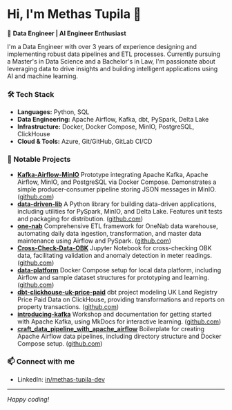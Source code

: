 # Hi, I'm Methas Tupila 👋

🚀 **Data Engineer | AI Engineer Enthusiast**

I'm a Data Engineer with over 3 years of experience designing and implementing robust data pipelines and ETL processes. Currently pursuing a Master's in Data Science and a Bachelor's in Law, I'm passionate about leveraging data to drive insights and building intelligent applications using AI and machine learning.



### 🛠️ Tech Stack

* **Languages:** Python, SQL
* **Data Engineering:** Apache Airflow, Kafka, dbt, PySpark, Delta Lake
* **Infrastructure:** Docker, Docker Compose, MinIO, PostgreSQL, ClickHouse
* **Cloud & Tools:** Azure, Git/GitHub, GitLab CI/CD

### 📂 Notable Projects

* **[Kafka-Airflow-MinIO](https://github.com/methas1909/Kafka-Airflow-MinIO)**
  Prototype integrating Apache Kafka, Apache Airflow, MinIO, and PostgreSQL via Docker Compose. Demonstrates a simple producer-consumer pipeline storing JSON messages in MinIO. ([github.com](https://github.com/methas1909/Kafka-Airflow-MinIO))
* **[data-driven-lib](https://github.com/methas1909/data-driven-lib)**
  A Python library for building data-driven applications, including utilities for PySpark, MinIO, and Delta Lake. Features unit tests and packaging for distribution. ([github.com](https://github.com/methas1909/data-driven-lib))
* **[one-nab](https://github.com/methas1909/one-nab)**
  Comprehensive ETL framework for OneNab data warehouse, automating daily data ingestion, transformation, and master data maintenance using Airflow and PySpark. ([github.com](https://github.com/methas1909/one-nab))
* **[Cross-Check-Data-OBK](https://github.com/methas1909/Cross-Check-Data-OBK)**
  Jupyter Notebook for cross-checking OBK data, facilitating validation and anomaly detection in meter readings. ([github.com](https://github.com/methas1909/Cross-Check-Data-OBK))
* **[data-platform](https://github.com/methas1909/data-platform)**
  Docker Compose setup for local data platform, including Airflow and sample dataset structures for prototyping and learning. ([github.com](https://github.com/methas1909/data-platform))
* **[dbt-clickhouse-uk-price-paid](https://github.com/methas1909/dbt-clickhouse-uk-price-paid)**
  dbt project modeling UK Land Registry Price Paid Data on ClickHouse, providing transformations and reports on property transactions. ([github.com](https://github.com/methas1909/dbt-clickhouse-uk-price-paid))
* **[introducing-kafka](https://github.com/methas1909/introducing-kafka)**
  Workshop and documentation for getting started with Apache Kafka, using MkDocs for interactive learning. ([github.com](https://github.com/methas1909/introducing-kafka))
* **[craft\_data\_pipeline\_with\_apache\_airflow](https://github.com/methas1909/craft_data_pipeline_with_apache_airflow)**
  Boilerplate for creating Apache Airflow data pipelines, including directory structure and Docker Compose setup. ([github.com](https://github.com/methas1909/craft_data_pipeline_with_apache_airflow))

### 📫 Connect with me

* LinkedIn: [in/methas-tupila-dev](https://www.linkedin.com/in/methas-tupila-dev)

---

*Happy coding!*
